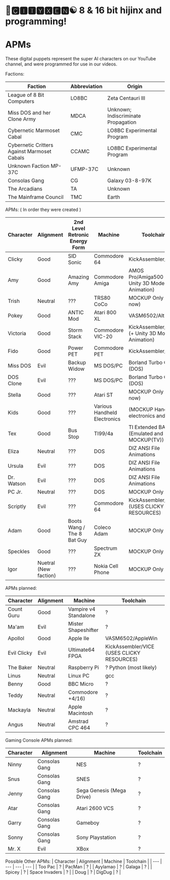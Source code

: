 # 🌆🅲🅸🆃🆈🆇🅴🅽☯️ 8 & 16 bit hijinx and programming!

# APMs
 
These digital puppets represent the super AI characters on our YouTube channel, and were programmed for use in our videos.

Factions:

| Faction | Abbreviation | Origin |
| --- | --- | --- |
| League of 8 Bit Computers | LO8BC | Zeta Centauri III |
| Miss DOS and her Clone Army | MDCA | Unknown; Indiscriminate Propagation |
| Cybernetic Marmoset Cabal | CMC | LO8BC Experimental Program |
| Cybernetic Critters Against Marmoset Cabals | CCAMC | LO8BC Experimental Program |
| Unknown Faction MP-37C | UFMP-37C | Unknown |
| Consolas Gang | CG | Galaxy 03-8-97K |
| The Arcadians | TA | Unknown  |
| The Mainframe Council | TMC | Earth |

APMs: ( In order they were created )

| Character | Alignment | 2nd Level Retronic Energy Form | Machine | Toolchain |
| --- | --- | --- | --- | --- | 
| Clicky| Good | SID Sonic | Commodore 64 | KickAssembler/VICE |
| Amy  | Good | Amazing Amy | Commodore Amiga | AMOS Pro/Amiga500 (+ Unity 3D Model Animation)|
| Trish | Neutral | ??? | TRS80 CoCo | MOCKUP Only (For now) |
| Pokey | Good | ANTIC Mod | Atari 800 XL | VASM6502/Altirra64 |
| Victoria | Good | Storm Stack | Commodore VIC-20 | KickAssembler/VICE (+ Unity 3D Model Animation)|
| Fido  | Good | Power PET | Commodore PET | KickAssembler/VICE |
| Miss DOS | Evil | Backup Widow | MS DOS/PC | Borland Turbo C++ (DOS) |
| DOS Clone | Evil | ??? | MS DOS/PC | Borland Turbo C++ (DOS) |
| Stella | Good | ??? | Atari ST | MOCKUP Only (For now) |
| Kids | Good | ??? | Various Handheld Electronics | (MOCKUP Handheld electronics and toys) |
| Tex    | Good | Bus Stop | TI99/4a   | TI Extended BASIC, (Emulated and MOCKUP(TV)) |
| Eliza | Neutral | ??? | DOS | DIZ ANSI File Animations |
| Ursula | Evil | ??? | DOS | DIZ ANSI File Animations |
| Dr. Watson | Evil | ??? | DOS | DIZ ANSI File Animations |
| PC Jr. | Neutral | ??? | DOS | MOCKUP Only |
| Scriptly | Evil | ??? | Commodore 64 | KickAssembler/VICE (USES CLICKY RESOURCES) |
| Adam | Good | Boots Wang / The 8 Bat Guy | Coleco Adam | MOCKUP Only |
| Speckles | Good | ??? | Spectrum ZX | MOCKUP Only |
| Igor | Nuetral (New faction) | ??? | Nokia Cell Phone | MOCKUP Only |

APMs planned:

| Character | Alignment | Machine | Toolchain |
| --- | --- | --- | --- |
| Count Guru  | Good    | Vampire v4 Standalone | ? |
| Ma'am       | Evil    | Mister Shapeshifter | ? |
| Apollol     | Good    | Apple IIe   | VASM6502/AppleWin |
| Evil Clicky | Evil    | Ultimate64 FPGA | KickAssembler/VICE (USES CLICKY RESOURCES)|
| The Baker   | Neutral | Raspberry Pi | ? Python (most likely) |
| Linus       | Neutral | Linux PC | gcc |
| Benny       | Good    | BBC Micro | ? |
| Teddy       | Neutral | Commodore +4/16) | ? |
| Mackayla    | Neutral | Apple Macintosh | ? |
| Angus       | Neutral | Amstrad CPC 464 | ? |

Gaming Console APMs planned:

| Character | Alignment | Machine | Toolchain |
| --- | --- | --- | --- |
| Ninny    | Consolas Gang | NES | ? |
| Snus     | Consolas Gang | SNES | ? |
| Jenny    | Consolas Gang | Sega Genesis (Mega Drive) | ? |
| Atar     | Consolas Gang | Atari 2600 VCS | ?|
| Garry    | Consolas Gang | Gameboy | ? |
| Sonny    | Consolas Gang | Sony Playstation | ? |
| Mr. X    | Evil | XBox | ? |

Possible Other APMs:
| Character | Alignment | Machine | Toolchain |
| --- | --- | --- | --- |
| Too Pac  | ? | PacMan | ? |
| Ayylamao | ? | Galaga | ? |
| Spicey   | ? | Space Invaders | ? |
| Doug     | ? | DigDug | ? |
